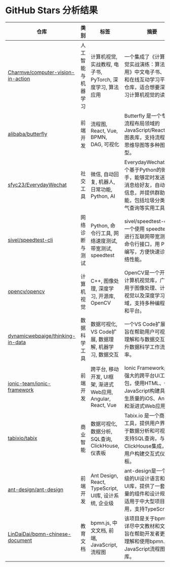 # GitHub Stars 分析结果

| 仓库 | 类别 | 标签 | 摘要 | 加星时间 |
|---|---|---|---|---|
| [Charmve/computer-vision-in-action](https://github.com/Charmve/computer-vision-in-action) | 人工智能与机器学习 | 计算机视觉, 实战教程, 电子书, PyTorch, 深度学习, 算法应用 | 一个集成了《计算机视觉实战演练：算法与应用》中文电子书、源码和在线互动学习平台的仓库，适合想要深入学习计算机视觉的读者。 | 2021-06-09T03:38:10Z |
| [alibaba/butterfly](https://github.com/alibaba/butterfly) | 前端开发 | 流程图, React, Vue, BPMN, DAG, 可视化 | Butterfly 是一个专注于流程布局领域的 JavaScript/React/Vue2 图表库，支持流程图、思维导图等多种图表类型。 | 2021-06-09T03:39:52Z |
| [sfyc23/EverydayWechat](https://github.com/sfyc23/EverydayWechat) | 社交工具 | 微信, 自动回复, 机器人, 日常功能, Python, AI | EverydayWechat是一个基于Python的微信助手，能够定时发送定制消息给好友，自动回复信息，并提供群助手功能，包括垃圾分类、天气查询等实用工具。 | 2021-06-09T03:40:00Z |
| [sivel/speedtest-cli](https://github.com/sivel/speedtest-cli) | 网络诊断与测试 | Python, 命令行工具, 网络速度测试, 带宽测试, speedtest | sivel/speedtest-cli 是一个使用 speedtest.net 进行互联网带宽测试的命令行接口，用 Python 编写，方便快速诊断网络性能。 | 2021-06-09T11:28:35Z |
| [opencv/opencv](https://github.com/opencv/opencv) | 计算机视觉 | C++, 图像处理, 深度学习, 开源库, OpenCV | OpenCV是一个开源的计算机视觉库，广泛应用于图像处理、计算机视觉以及深度学习等领域，支持多种编程语言和平台。 | 2021-06-09T11:28:37Z |
| [dynamicwebpaige/thinking-in-data](https://github.com/dynamicwebpaige/thinking-in-data) | 数据科学工具 | 数据可视化, VS Code扩展, 数据理解, 机器学习, 数据交互 | 一个VS Code扩展包，旨在帮助用户可视化、理解和与数据交互，提升数据科学工作流的效率。 | 2021-06-09T11:28:38Z |
| [ionic-team/ionic-framework](https://github.com/ionic-team/ionic-framework) | 前端开发 | 跨平台, 移动开发, UI框架, 渐进式Web应用, Angular, React, Vue | Ionic Framework是一个强大的跨平台UI工具包，使用HTML、CSS和JavaScript构建具有原生质量的iOS、Android和渐进式Web应用。 | 2021-06-09T11:28:40Z |
| [tabixio/tabix](https://github.com/tabixio/tabix) | 商业智能 | 数据可视化, 数据分析, SQL查询, ClickHouse, 仪表板 | Tabix.io 是一个商业智能工具，提供用户界面用于数据分析和可视化，支持SQL查询，与ClickHouse集成，帮助用户构建交互式仪表板。 | 2021-06-09T11:28:47Z |
| [ant-design/ant-design](https://github.com/ant-design/ant-design) | 前端开发 | Ant Design, React, TypeScript, UI库, 设计系统, 企业级 | ant-design是一个企业级的UI设计语言和React UI库，提供了一套高质量的组件和设计规范，适用于中大型项目中使用，支持TypeScript。 | 2021-06-09T11:32:33Z |
| [LinDaiDai/bpmn-chinese-document](https://github.com/LinDaiDai/bpmn-chinese-document) | 教育文档 | bpmn.js, 中文文档, 前端, JavaScript, 流程图 | 该项目是关于bpmn.js的详尽中文教材和文档，旨在帮助开发者更好地理解和使用bpmn.js这一JavaScript流程图绘制库。 | 2021-06-09T11:33:46Z |